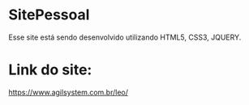 # SitePessoal

Esse site está sendo desenvolvido utilizando HTML5, CSS3, JQUERY.

# Link do site:

https://www.agilsystem.com.br/leo/
